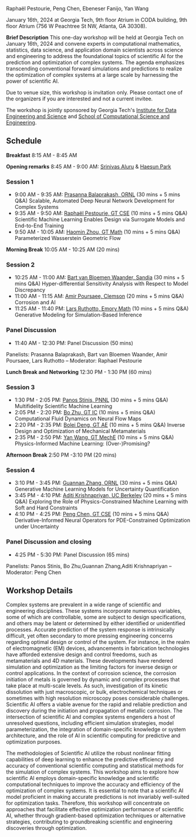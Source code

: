 Raphaël Pestourie, Peng Chen, Ebeneser Fanijo, Yan Wang

January 16th, 2024 at Georgia Tech, 9th floor Atrium in CODA building, 9th floor Atrium  (756 W Peachtree St NW, Atlanta, GA 30308).

**Brief Description** This one-day workshop will be held at Georgia Tech on January 16th, 2024 and convene experts in computational mathematics, statistics, data science, and application domain scientists across science and engineering to address the foundational topics of scientific AI for the prediction and optimization of complex systems. The agenda emphasizes transcending conventional forward simulations and predictions to realize the optimization of complex systems at a large scale by harnessing the power of scientific AI. 

Due to venue size, this workshop is invitation only. Please contact one of the organizers if you are interested and not a current invitee.

The workshop is jointly sponsored by Georgia Tech's [Institute for Data Engineering and Science](https://research.gatech.edu/data) and [School of Computational Science and Engineering](https://cse.gatech.edu/). 

## Schedule

**Breakfast** 8:15 AM - 8:45 AM

**Opening remarks** 8:45 AM - 9:00 AM: [Srinivas Aluru](https://faculty.cc.gatech.edu/~saluru/) & [Haesun Park](https://faculty.cc.gatech.edu/~hpark/)

### Session 1

- 9:00 AM - 9:35 AM: [Prasanna Balaprakash, ORNL](https://www.ornl.gov/staff-profile/prasanna-balaprakash) (30 mins + 5 mins Q&A) Scalable, Automated Deep Neural Network Development for Complex Systems
- 9:35 AM - 9:50 AM: [Raphaël Pestourie, GT CSE](https://www.raphaelpestourie.com/) (10 mins + 5 mins Q&A) Scientific Machine Learning Enables Design via Surrogate Models and End-to-End Training
- 9:50 AM - 10:05 AM: [Haomin Zhou, GT Math](https://hmzhou.math.gatech.edu/) (10 mins + 5 mins Q&A) Parameterized Wasserstein Geometric Flow

**Morning Break** 10:05 AM - 10:25 AM (20 mins)

### Session 2

- 10:25 AM - 11:00 AM: [Bart van Bloemen Waander, Sandia](https://www.sandia.gov/ccr/staff/bart-g-van-bloemen-waanders/) (30 mins + 5 mins Q&A) Hyper-differential Sensitivity Analysis with Respect to Model Discrepancy
- 11:00 AM - 11:15 AM: [Amir Poursaee, Clemson](https://www.clemson.edu/cecas/departments/ce/people/faculty/poursaee.html) (20 mins + 5 mins Q&A) Corrosion and AI
- 11:25 AM - 11:40 PM: [Lars Ruthotto, Emory Math](https://www.math.emory.edu/~lruthot/) (10 mins + 5 mins Q&A) Generative Modeling for Simulation-Based Inference

### Panel Discussion

- 11:40 AM - 12:30 PM: Panel Discussion (50 mins)

Panelists: Prasanna Balaprakash, Bart van Bloemen Waander, Amir Poursaee, Lars Ruthotto – Moderator: Raphael Pestourie


**Lunch Break and Networking** 12:30 PM - 1:30 PM (60 mins)

### Session 3

- 1:30 PM - 2:05 PM: [Panos Stinis, PNNL](https://www.pnnl.gov/people/panos-stinis) (30 mins + 5 mins Q&A) Multifidelity Scientific Machine Learning
- 2:05 PM - 2:20 PM: [Bo Zhu, GT IC](https://faculty.cc.gatech.edu/~bozhu/) (10 mins + 5 mins Q&A) Computational Fluid Dynamics on Neural Flow Maps
- 2:20 PM - 2:35 PM: [Bolei Deng, GT AE](https://www.boleideng.com/) (10 mins + 5 mins Q&A) Inverse Design and Optimization of Mechanical Metamaterials
- 2:35 PM - 2:50 PM: [Yan Wang, GT MechE](https://research.gatech.edu/yan-wang) (10 mins + 5 mins Q&A) Physics-Informed Machine Learning: (Over-)Promising?

**Afternoon Break** 2:50 PM -3:10 PM (20 mins)

### Session 4

- 3:10 PM - 3:45 PM: [Guannan Zhang, ORNL](https://www.ornl.gov/staff-profile/guannan-zhang) (30 mins + 5 mins Q&A) Generative Machine Learning Models for Uncertainty Quantification
- 3:45 PM - 4:10 PM: [Aditi Krishnapriyan, UC Berkeley](https://a1k12.github.io/) (20 mins + 5 mins Q&A) Exploring the Role of Physics-Constrained Machine Learning with Soft and Hard Constraints
- 4:10 PM - 4:25 PM: [Peng Chen, GT CSE](https://faculty.cc.gatech.edu/~pchen402/) (10 mins + 5 mins Q&A) Derivative-Informed Neural Operators for PDE-Constrained Optimization under Uncertainty

### Panel Discussion and closing 

- 4:25 PM - 5:30 PM: Panel Discussion (65 mins)

Panelists: Panos Stinis, Bo Zhu,Guannan Zhang,Aditi Krishnapriyan – Moderator: Peng Chen

## Workshop Details

Complex systems are prevalent in a wide range of scientific and engineering disciplines. These systems incorporate numerous variables, some of which are controllable, some are subject to design specifications, and others may be latent or determined by either identified or unidentified processes. Accurate prediction of the system response is intrinsically difficult, yet often secondary to more pressing engineering concerns regarding optimal design or control of the system. For instance, in the realm of electromagnetic (EM) devices, advancements in fabrication technologies have afforded extensive design and control freedoms, such as metamaterials and 4D materials. These developments have rendered simulation and optimization as the limiting factors for inverse design or control applications. In the context of corrosion science, the corrosion initiation of metals is governed by dynamic and complex processes that take place at multi-scale levels. As such, investigation of its kinetic dissolution with just macroscopic, or bulk, electrochemical techniques or sometimes with high resolution microscopy poses considerable challenges. Scientific AI offers a viable avenue for the rapid and reliable prediction and discovery during the initiation and propagation of metallic corrosion. The intersection of scientific AI and complex systems engenders a host of unresolved questions, including efficient simulation strategies, model parameterization, the integration of domain-specific knowledge or system architecture, and the role of AI in scientific computing for predictive and optimization purposes. 
 
The methodologies of Scientific AI utilize the robust nonlinear fitting capabilities of deep learning to enhance the predictive efficiency and accuracy of conventional scientific computing and statistical methods for the simulation of complex systems. This workshop aims to explore how scientific AI employs domain-specific knowledge and scientific computational techniques to improve the accuracy and efficiency of the optimization of complex systems. It is essential to note that a scientific AI model proficient in making accurate predictions is not invariably well-suited for optimization tasks. Therefore, this workshop will concentrate on approaches that facilitate effective optimization performance of scientific AI, whether through gradient-based optimization techniques or alternative strategies, contributing to groundbreaking scientific and engineering discoveries through optimization. 
